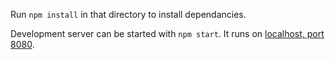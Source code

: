 Run `npm install` in that directory to install dependancies.

Development server can be started with `npm start`. It runs on [localhost, port 8080](http://localhost:8080).